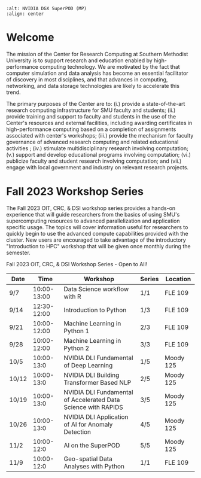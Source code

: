 ```{image} ./images/superpod.jpg
:alt: NVIDIA DGX SuperPOD (MP)
:align: center
```

# Welcome

The mission of the Center for Research Computing at Southern Methodist
University is to support research and education enabled by high-performance
computing technology. We are motivated by the fact that computer simulation and
data analysis has become an essential facilitator of discovery in most
disciplines, and that advances in computing, networking, and data storage
technologies are likely to accelerate this trend.

The primary purposes of the Center are to: (i.) provide a state-of-the-art
research computing infrastructure for SMU faculty and students; (ii.) provide
training and support to faculty and students in the use of the Center's
resources and external facilities, including awarding certificates in
high-performance computing based on a completion of assignments associated with
center's workshops; (iii.) provide the mechanism for faculty governance of
advanced research computing and related educational activities ; (iv.)
stimulate multidisciplinary research involving computation; (v.) support and
develop educational programs involving computation; (vi.) publicize faculty and
student research involving computation; and (vii.) engage with local government
and industry on relevant research projects.

# Fall 2023 Workshop Series

The Fall 2023 OIT, CRC, & DSI workshop series provides a hands-on experience
that will guide researchers from the basics of using SMU's supercomputing
resources to advanced parallelization and application specific usage. The
topics will cover information useful for researchers to quickly begin to use
the advanced compute capabilities provided with the cluster. New users are
encouraged to take advantage of the introductory "Introduction to HPC" workshop
that will be given once monthly during the semester.

Fall 2023 OIT, CRC, & DSI Workshop Series - Open to All!

| Date  | Time        | Workshop                                                                                   | Series | Location |
| ----- | ----------- | ------------------------------------------------------------------------------------------ | ------ | -------- |
| 9/7   | 10:00-13:00 | Data Science workflow with R                                                               | 1/1    | FLE 109  |
| 9/14  | 12:30-12:00 | Introduction to Python                                                                     | 1/3    | FLE 109  |
| 9/21  | 10:00-12:00 | Machine Learning in Python 1                                                               | 2/3    | FLE 109  |
| 9/28  | 10:00-12:00 | Machine Learning in Python 2                                                               | 3/3    | FLE 109  |
| 10/5  | 10:00-13:0  | NVIDIA DLI Fundamental of Deep Learning                                                    | 1/5    | Moody 125|
| 10/12 | 10:00-13:0  | NVIDIA DLI Building Transformer Based NLP                                                  | 2/5    | Moody 125|
| 10/19 | 10:00-13:0  | NVIDIA DLI Fundamental of Accelerated Data Science with RAPIDS                             | 3/5    | Moody 125|
| 10/26 | 10:00-13:0  | NVIDIA DLI Application of AI for Anomaly Detection                                         | 4/5    | Moody 125|
| 11/2  | 10:00-12:0  | AI on the SuperPOD                                                                         | 5/5    | Moody 125|
| 11/9  | 10:00-12:0  | Geo-spatial Data Analyses with Python                                                      | 1/1    | FLE 109  |
